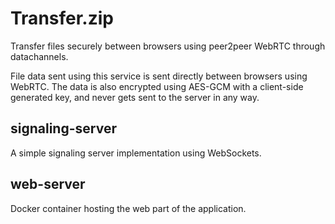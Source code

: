 # Transfer.zip
Transfer files securely between browsers using peer2peer WebRTC through datachannels.

File data sent using this service is sent directly between browsers using WebRTC. The 
data is also encrypted using AES-GCM with a client-side generated key, and never gets
sent to the server in any way. 

## signaling-server
A simple signaling server implementation using WebSockets.

## web-server
Docker container hosting the web part of the application.
